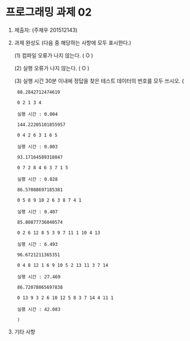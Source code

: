 # 프로그래밍 과제 02

1. 제출자:   (주재우 201512143)

2. 과제 완성도 (다음 중 해당하는 사항에 모두 표시한다.)

	(1) 컴파일 오류가 나지 않는다. ( O   )

	(2) 실행 오류가 나지 않는다. (  O  )

	(3) 실행 시간 30분 이내에 정답을 찾은 테스트 데이터의 번호를 모두 쓰시오.
	 (

		88.2842712474619

		0 2 1 3 4

		실행 시간 : 0.004

		144.22205101855957

		0 4 2 6 3 1 6 5

		실행 시간 : 0.003

		93.17164589318847

		0 7 2 8 4 6 3 7 1 5

		실행 시간 : 0.028

		86.57088697185381

		0 5 8 9 10 2 6 3 8 7 4 1

		실행 시간 : 0.407

		85.80877736040574

		0 2 6 12 8 5 3 9 7 11 1 10 4 13

		실행 시간 : 6.493

		96.6721211365351

		0 4 8 12 1 6 9 10 5 2 13 11 3 7 14

		실행 시간 : 27.469

		86.72078065697838

		0 13 9 3 2 6 10 12 5 8 3 7 14 4 11 1

		실행 시간 : 42.083

		)

3. 기타 사항
